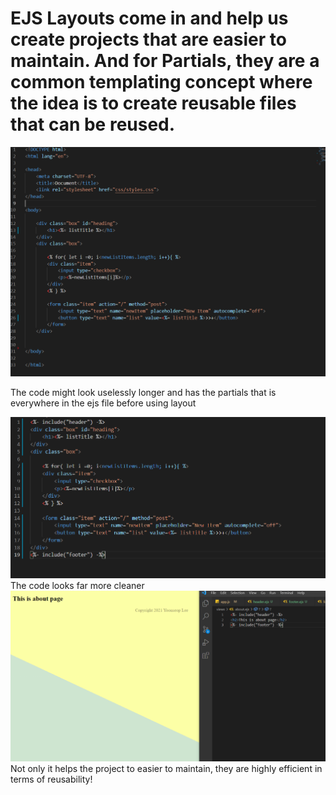 # EJS Layouts come in and help us create projects that are easier to maintain. And for Partials, they are a common templating concept where the idea is to create reusable files that can be reused.

<img src="ScreenShot/codeWithoutLayout.PNG">

The code might look uselessly longer and has the partials that is everywhere in the ejs file before using layout

<img src="ScreenShot/codeWithLayout.PNG">
The code looks far more cleaner

<img src="ScreenShot/powerOfLayout.PNG">
Not only it helps the project to easier to maintain, they are highly efficient in terms of reusability!

